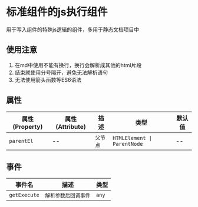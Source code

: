 # 标准组件的js执行组件

用于写入组件的特殊js逻辑的组件，多用于静态文档项目中

## 使用注意
1. 在md中使用不能有换行，换行会解析成其他的html片段
2. 结束就使用分号隔开，避免无法解析语句
3. 无法使用箭头函数等ES6语法


## 属性
|属性(Property)|属性(Attribute)|  描述  |           类型            |默认值|
|--------------|---------------|--------|---------------------------|------|
|  `parentEl`  |      --       |`父节点`|`HTMLElement \| ParentNode`|  --  |


## 事件
|   事件名   |        描述        |类型 |
|------------|--------------------|-----|
|`getExecute`|`解析参数后回调事件`|`any`|
